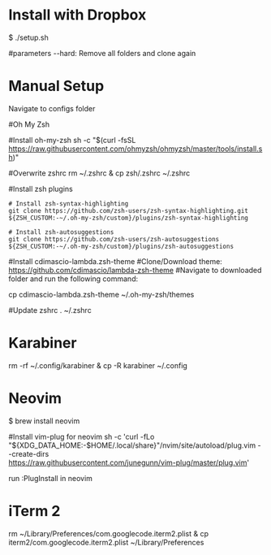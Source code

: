 # Install with Dropbox
$ ./setup.sh 

#parameters
--hard: Remove all folders and clone again

# Manual Setup

Navigate to configs folder

#Oh My Zsh

#Install oh-my-zsh
sh -c "$(curl -fsSL https://raw.githubusercontent.com/ohmyzsh/ohmyzsh/master/tools/install.sh)"

#Overwrite zshrc
rm ~/.zshrc & cp zsh/.zshrc ~/.zshrc

#Install zsh plugins

	# Install zsh-syntax-highlighting
	git clone https://github.com/zsh-users/zsh-syntax-highlighting.git ${ZSH_CUSTOM:-~/.oh-my-zsh/custom}/plugins/zsh-syntax-highlighting

	# Install zsh-autosuggestions
	git clone https://github.com/zsh-users/zsh-autosuggestions ${ZSH_CUSTOM:-~/.oh-my-zsh/custom}/plugins/zsh-autosuggestions

#Install cdimascio-lambda.zsh-theme
#Clone/Download theme: https://github.com/cdimascio/lambda-zsh-theme
#Navigate to downloaded folder and run the following command: 

cp cdimascio-lambda.zsh-theme ~/.oh-my-zsh/themes

#Update zshrc
. ~/.zshrc

# Karabiner
rm -rf ~/.config/karabiner & cp -R karabiner ~/.config

# Neovim
$ brew install neovim

#Install vim-plug for neovim
sh -c 'curl -fLo "${XDG_DATA_HOME:-$HOME/.local/share}"/nvim/site/autoload/plug.vim --create-dirs \
       https://raw.githubusercontent.com/junegunn/vim-plug/master/plug.vim'
      
run :PlugInstall in neovim
       
 

# iTerm 2
rm ~/Library/Preferences/com.googlecode.iterm2.plist & cp iterm2/com.googlecode.iterm2.plist ~/Library/Preferences
